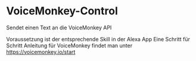 # VoiceMonkey-Control
Sendet einen Text an die VoiceMonkey API

Voraussetzung ist der entsprechende Skill in der Alexa App
Eine Schritt für Schritt Anleitung für VoiceMonkey findet man unter https://voicemonkey.io/start

